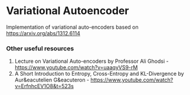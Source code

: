 # Variational Autoencoder
Implementation of variational auto-encoders based on https://arxiv.org/abs/1312.6114 

### Other useful resources
1. Lecture on Variational Auto-encoders by Professor Ali Ghodsi - https://www.youtube.com/watch?v=uaaqyVS9-rM
2. A Short Introduction to Entropy, Cross-Entropy and KL-Divergence by Aur&eacutelien G&eacuteron - https://www.youtube.com/watch?v=ErfnhcEV1O8&t=523s
